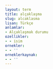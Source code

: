 ```yaml
---
layout: term
title: alçaklaşma
slug: alcaklasma
lisan: Türkçe
anlamlar:
- Alçaklaşmak durumu
ozellikler:
- - isim
ornekler:
- - ''
orneklerkaynak:
- - ''
---
```

